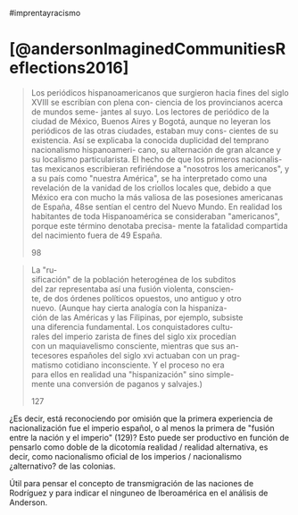 #imprentayracismo
# [@andersonImaginedCommunitiesReflections2016]




> Los periódicos hispanoamericanos que surgieron
> hacia fines del siglo XVIII se escribían con plena con-
> ciencia de los provincianos acerca de mundos seme-
> jantes al suyo. Los lectores de periódico de la ciudad
> de México, Buenos Aires y Bogotá, aunque no leyeran
> los periódicos de las otras ciudades, estaban muy cons-
> cientes de su existencia. Así se explicaba la conocida
> duplicidad del temprano nacionalismo hispanoameri-
> cano, su alternación de gran alcance y su localismo
> particularista. El hecho de que los primeros nacionalis-
> tas mexicanos escribieran refiriéndose a "nosotros los
> americanos", y a su país como "nuestra América", se ha
> interpretado como una revelación de la vanidad de los
> criollos locales que, debido a que México era con mucho
> la más valiosa de las posesiones americanas de España,
> 48se sentían el centro del Nuevo Mundo. En realidad los
> habitantes de toda Hispanoamérica se consideraban
> "americanos", porque este término denotaba precisa-
> mente la fatalidad compartida del nacimiento fuera de
> 49
> España.
> 
> 98


> La "ru-  
> sificación" de la población heterogénea de los subditos  
> del zar representaba así una fusión violenta, conscien-  
> te, de dos órdenes políticos opuestos, uno antiguo y otro  
> nuevo. (Aunque hay cierta analogía con la hispaniza-  
> ción de las Américas y las Filipinas, por ejemplo, subsiste  
> una diferencia fundamental. Los conquistadores cultu-  
> rales del imperio zarista de fines del siglo xix procedían  
> con un maquiavelismo consciente, mientras que sus an-  
> tecesores españoles del siglo xvi actuaban con un prag-  
> matismo cotidiano inconsciente. Y el proceso no era  
> para ellos en realidad una "hispanización" sino simple-  
> mente una conversión de paganos y salvajes.)
> 
> 127

¿Es decir, está reconociendo por omisión que la primera experiencia de nacionalización fue el imperio español, o al menos la primera de "fusión entre la nación y el imperio" (129)? Esto puede ser productivo en función de pensarlo como doble de la dicotomía realidad / realidad alternativa, es decir, como nacionalismo oficial de los imperios / nacionalismo ¿alternativo? de las colonias.

Útil para pensar el concepto de transmigración de las naciones de Rodríguez y para indicar el ninguneo de Iberoamérica en el análisis de Anderson.